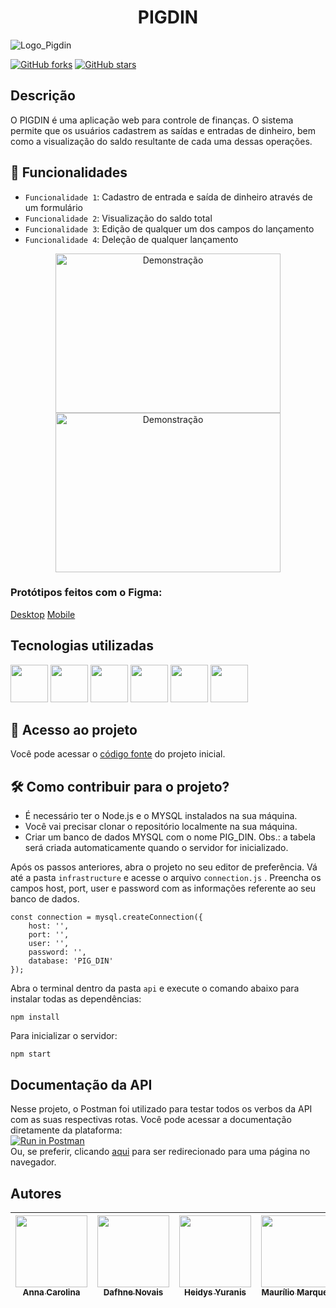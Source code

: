 <h1 align="center"> PIGDIN </h1>

![Logo_Pigdin](https://user-images.githubusercontent.com/64945452/146771105-d3175657-92c3-4ca2-9107-0fac6b199cb8.png)

<a href="https://github.com/DafhNovais/Controle-de-Financas/network"><img alt="GitHub forks" src="https://img.shields.io/github/forks/DafhNovais/Controle-de-Financas?style=for-the-badge"></a>
<a href="https://github.com/DafhNovais/Controle-de-Financas/stargazers"><img alt="GitHub stars" src="https://img.shields.io/github/stars/DafhNovais/Controle-de-Financas?style=for-the-badge"></a>

## Descrição

O PIGDIN é uma aplicação web para controle de finanças. O sistema permite que os usuários cadastrem as saídas e entradas de dinheiro, bem como a visualização do saldo resultante de cada uma dessas operações. 

## :hammer: Funcionalidades

- `Funcionalidade 1`: Cadastro de entrada e saída de dinheiro através de um formulário
- `Funcionalidade 2`: Visualização do saldo total
- `Funcionalidade 3`: Edição de qualquer um dos campos do lançamento
- `Funcionalidade 4`: Deleção de qualquer lançamento

<div align="center">
  <img src="https://user-images.githubusercontent.com/64945452/146772973-cd000152-208c-475a-adae-f6ffd39ee66b.gif" alt="Demonstração" width="360" height="255"> <img        src="https://user-images.githubusercontent.com/64945452/146775122-c778df3e-b895-4466-913d-1f83dd08c551.gif" alt="Demonstração" width="360" height="255">
</div>

<div>
  <h3>Protótipos feitos com o Figma: </h3>
  
  <a href="https://www.figma.com/proto/hKOUclaCnRiLhF4BBDvZV9/PigDin-%2F-TC-Tech-Talents?page-id=10%3A103&node-id=10%3A104&viewport=241%2C48%2C0.11&scaling=min-zoom&starting-point-node-id=10%3A104">Desktop</a>
  <a href="https://www.figma.com/proto/hKOUclaCnRiLhF4BBDvZV9/PigDin-%2F-TC-Tech-Talents?page-id=0%3A1&node-id=2%3A2&viewport=241%2C48%2C0.22&scaling=scale-down&starting-point-node-id=2%3A2">Mobile</a>
</div>

## Tecnologias utilizadas
<img src="https://cdn.jsdelivr.net/gh/devicons/devicon/icons/html5/html5-plain-wordmark.svg" width="60" height="60"> <img src="https://cdn.jsdelivr.net/gh/devicons/devicon/icons/css3/css3-plain-wordmark.svg" width="60" height="60"> <img src="https://cdn.jsdelivr.net/gh/devicons/devicon/icons/javascript/javascript-original.svg" width="60" height="60"/>
<img src="https://cdn.jsdelivr.net/gh/devicons/devicon/icons/nodejs/nodejs-original-wordmark.svg" width="60" height="60"/> <img src="https://cdn.jsdelivr.net/gh/devicons/devicon/icons/express/express-original-wordmark.svg" width="60" height="60"/> <img src="https://cdn.jsdelivr.net/gh/devicons/devicon/icons/mysql/mysql-original-wordmark.svg" width="60" height="60">

## 📁 Acesso ao projeto
Você pode acessar o <a href="https://github.com/DafhNovais/Controle-de-Financas/find/main">código fonte</a> do projeto inicial. 

## 🛠️ Como contribuir para o projeto?

* É necessário ter o Node.js e o MYSQL instalados na sua máquina.
* Você vai precisar clonar o repositório localmente na sua máquina.
* Criar um banco de dados MYSQL com o nome PIG_DIN. 
  Obs.: a tabela será criada automaticamente quando o servidor for inicializado.

Após os passos anteriores, abra o projeto no seu editor de preferência. Vá até a pasta `infrastructure` e acesse o arquivo `connection.js` . Preencha os campos host, port, user e password com as informações referente ao seu banco de dados.
```
const connection = mysql.createConnection({
    host: '',
    port: '',
    user: '',
    password: '',
    database: 'PIG_DIN'
});
```

Abra o terminal dentro da pasta `api` e execute o comando abaixo para instalar todas as dependências:
```
npm install
```

Para inicializar o servidor:
```
npm start
```
## Documentação da API

Nesse projeto, o Postman foi utilizado para testar todos os verbos da API com as suas respectivas rotas.
Você pode acessar a documentação diretamente da plataforma: <br>
[![Run in Postman](https://run.pstmn.io/button.svg)](https://app.getpostman.com/run-collection/1ccd393af2d19d0448cb) <br>
Ou, se preferir, clicando <a href="https://documenter.getpostman.com/view/18712901/UVRBkkrt#7351781e-077f-4828-9d1a-b1a9f1c46094">aqui</a> para ser redirecionado para uma página no navegador.

## Autores

| [<img src="https://user-images.githubusercontent.com/64945452/146818042-2c32939e-f9cc-433d-9b86-da3f0b831cb5.png" width=115><br><sub>Anna Carolina</sub>](https://github.com/anncarln) | [<img src="https://user-images.githubusercontent.com/64945452/146817895-ef4019bd-e3eb-4382-8af6-38d5d9b5c417.png" width=115><br><sub>Dafhne Novais</sub>](https://github.com/DafhNovais) | [<img src="https://user-images.githubusercontent.com/64945452/146817948-e4437b16-9afb-452f-920d-add34a5ff4b0.png" width=115><br><sub>Heidys Yuranis</sub>](https://github.com/zheidys1) | [<img src="https://media-exp1.licdn.com/dms/image/C4D03AQGYWTWE9zm1yg/profile-displayphoto-shrink_800_800/0/1599254607797?e=1645660800&v=beta&t=YpvTy6_dmvg5X01_tC7guJp7c-v806DYimMdTt31ydY" width=115><br><sub>Maurílio Marques</sub>](https://github.com/MAURILIOMARQUES) | [<img src="https://media-exp1.licdn.com/dms/image/C4E03AQHsKlzLvC_WpA/profile-displayphoto-shrink_800_800/0/1589665159239?e=1645660800&v=beta&t=qm-csu-CfUJ86eVNDWxBhak_h2KM4Bf-9_G1kjYqRLg" width=115><br><sub>Linda Ramirez</sub>](https://github.com/lindamoramirez) | [<img src="https://avatars.githubusercontent.com/u/93003236?v=4" width=115><br><sub>Melyssa Rojas</sub>](https://github.com/DOO-MelyssaRojas) | 
| :---: | :---: | :---: | :---: | :---: | :---:
